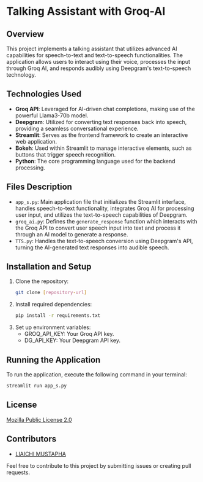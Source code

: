 
# Talking Assistant with Groq-AI

## Overview
This project implements a talking assistant that utilizes advanced AI capabilities for speech-to-text and text-to-speech functionalities. The application allows users to interact using their voice, processes the input through Groq AI, and responds audibly using Deepgram's text-to-speech technology.

## Technologies Used
- **Groq API**: Leveraged for AI-driven chat completions, making use of the powerful Llama3-70b model.
- **Deepgram**: Utilized for converting text responses back into speech, providing a seamless conversational experience.
- **Streamlit**: Serves as the frontend framework to create an interactive web application.
- **Bokeh**: Used within Streamlit to manage interactive elements, such as buttons that trigger speech recognition.
- **Python**: The core programming language used for the backend processing.

## Files Description
- `app_s.py`: Main application file that initializes the Streamlit interface, handles speech-to-text functionality, integrates Groq AI for processing user input, and utilizes the text-to-speech capabilities of Deepgram.
- `groq_ai.py`: Defines the `generate_response` function which interacts with the Groq API to convert user speech input into text and process it through an AI model to generate a response.
- `TTS.py`: Handles the text-to-speech conversion using Deepgram's API, turning the AI-generated text responses into audible speech.

## Installation and Setup
1. Clone the repository:
   ```bash
   git clone [repository-url]
   ```
2. Install required dependencies:
   ```bash
   pip install -r requirements.txt
   ```
3. Set up environment variables:
   - GROQ_API_KEY: Your Groq API key.
   - DG_API_KEY: Your Deepgram API key.

## Running the Application
To run the application, execute the following command in your terminal:
   ```bash
   streamlit run app_s.py
   ```

## License
[Mozilla Public License 2.0](LICENSE)

## Contributors
- [LIAICHI MUSTAPHA](MuLIAICHI](https://github.com/MuLIAICHI))

Feel free to contribute to this project by submitting issues or creating pull requests.
